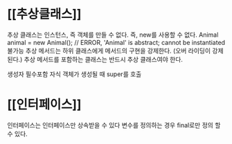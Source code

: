 # [[추상클래스]]   
 추상 클래스는 인스턴스, 즉 객체를 만들 수 없다. 즉, new를 사용할 수 없다.
Animal animal = new Animal(); // ERROR, 'Animal' is abstract; cannot be instantiated 불가능
추상 메서드는 하위 클래스에게 메서드의 구현을 강제한다. (오버 라이딩이 강제된다.)
추상 메서드를 포함하는 클래스는 반드시 추상 클래스여야 한다.

생성자 필수포함
자식 객체가 생성될 때 super를 호출

# [[인터페이스]]
인터페이스는 인터페이스만 상속받을 수 있다
변수를 정의하는 경우 final로만 정의 할 수 있다.


